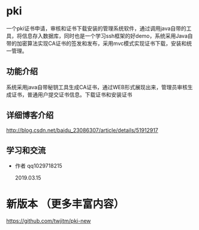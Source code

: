 # pki
一个pki证书申请，审核和证书下载安装的管理系统软件，通过调用java自带的工具，将信息存入数据库，同时也是一个学习ssh框架的好demo，系统采用Java自带的加密算法实现CA证书的签发和发布，采用mvc模式实现证书下载，安装和统一管理。
## 功能介绍
系统采用java自带秘钥工具生成CA证书，通过WEB形式展现出来，管理员审核生成证书，普通用户提交证书信息。下载证书和安装证书
## 详细博客介绍
http://blog.csdn.net/baidu_23086307/article/details/51912917
## 学习和交流
- 作者 qq1029718215

  2019.03.15
 # 新版本 （更多丰富内容）
 https://github.com/twjitm/pki-new
